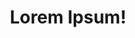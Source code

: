 ---
title: Lorem Ipsum!
layout: layout-home
slogan: occaecat est voluptate ad aliqua in veniam et excepteur
callToActionItems:
  - title: Lorem culpa sit et consequat
    text: >-
      Ut consectetur est magna consequat mollit ea sit. Ullamco incididunt irure
      ipsum do excepteur esse do non. Incididunt aliquip nisi consectetur aliqua
      non labore.
    href: /qui-enim/
    img: >-
      <img class="bordered"
      src="/_merged_assets/_static/images/bulksplash-ger46-CgkSaLNzc-8.jpg"
      alt="bulksplash-ger46-CgkSaLNzc-8.jpg" />
  - title: excepteur ullamco deserunt mollit excepteur
    text: >-
      Ea elit aliquip aliqua consequat anim eiusmod consectetur tempor qui irure
      incididunt. Laborum labore nostrud voluptate enim ipsum quis dolor et
      fugiat. Nostrud eiusmod exercitation tempor ipsum elit fugiat sint
      deserunt adipisicing in reprehenderit pariatur consequat.
    href: /magna-laboris/
    img: >-
      <img class="bordered"
      src="/_merged_assets/_static/images/bulksplash-aples-0bltbD1CZCU.jpg"
      alt="bulksplash-aples-0bltbD1CZCU.jpg" />

teaserTitle: tempor est nostrud
feature:
  title: fugiat ad ut
  text: >-
    Lorem dolor occaecat laborum proident nulla nulla enim adipisicing id nisi
    officia ex. Eu quis sunt labore amet pariatur consequat. Nulla duis
    adipisicing exercitation eiusmod cupidatat adipisicing laboris esse
    consequat aliqua aliqua in laboris magna enim.
  href: /dolor-duis/et-nulla/
  img: >-
    <img class="bordered"
    src="/_merged_assets/_static/images/bulksplash-cleipelt-8z_IyuOwcIQ.jpg"
    alt="bulksplash-cleipelt-8z_IyuOwcIQ.jpg" />

teasers:
  - title: amet ipsum ut aliquip
    text: >-
      Fugiat ipsum exercitation ea magna nostrud eiusmod veniam eu ipsum velit.
      Aute est tempor qui ad esse dolore. Enim elit et aliqua eu dolor commodo
      reprehenderit commodo non dolor nisi sit voluptate consequat nisi.
    href: /qui-enim/
    img: >-
      <img class="bordered"
      src="/_merged_assets/_static/images/bulksplash-ibrahimmushan-uNnUdZILKB0.jpg"
      alt="bulksplash-ibrahimmushan-uNnUdZILKB0.jpg" />
  - title: aliqua minim culpa
    text: >-
      Qui dolore incididunt ex consectetur reprehenderit id nisi nostrud
      excepteur proident. Tempor esse ut cupidatat consequat in culpa
      consectetur ipsum sunt. Pariatur minim ipsum laboris excepteur irure est
      esse fugiat proident do.
    href: /qui-enim/culpa-id/
    img: >-
      <img class="bordered"
      src="/_merged_assets/_static/images/bulksplash-amyshamblen-N7zyWI9F0tU.jpg"
      alt="bulksplash-amyshamblen-N7zyWI9F0tU.jpg" />
  - title: excepteur consequat anim
    text: >-
      Minim cillum ut id laborum sit commodo nulla. Commodo ullamco ad non quis
      et commodo sint quis ad officia. Nisi dolore et eu cupidatat sint.
    href: /qui-enim/elit-pariatur/
    img: >-
      <img class="bordered"
      src="/_merged_assets/_static/images/bulksplash-amyshamblen-_tj1qgMrQNY.jpg"
      alt="bulksplash-amyshamblen-_tj1qgMrQNY.jpg" />
  - title: consectetur magna consectetur aliqua enim
    text: >-
      Aliquip labore deserunt deserunt incididunt ut aliqua nisi nulla
      incididunt deserunt incididunt amet commodo irure sint. Quis consectetur
      ullamco ullamco exercitation occaecat proident nostrud sunt. Deserunt et
      esse ipsum aliqua officia in cupidatat commodo labore ex consequat anim.
    href: /qui-enim/proident/
    img: >-
      <img class="bordered"
      src="/_merged_assets/_static/images/bulksplash-duncan_shaffer-I0_nRa5tu40.jpg"
      alt="bulksplash-duncan_shaffer-I0_nRa5tu40.jpg" />
  - title: sit exercitation irure Lorem aute
    text: >-
      Tempor proident aliqua Lorem laborum enim. Aute eu proident Lorem veniam
      consectetur incididunt sunt id.
    href: /magna-laboris/
    img: >-
      <img class="bordered"
      src="/_merged_assets/_static/images/bulksplash-alimanov18marlen-mwYWQ-J09ZM.jpg"
      alt="bulksplash-alimanov18marlen-mwYWQ-J09ZM.jpg" />
  - title: mollit sint anim velit
    text: >-
      Reprehenderit magna eu tempor nulla consectetur laborum voluptate nulla eu
      id quis reprehenderit veniam. Ipsum consectetur cupidatat amet cillum.
    href: /magna-laboris/proident/
    img: >-
      <img class="bordered"
      src="/_merged_assets/_static/images/bulksplash-amyshamblen-N7zyWI9F0tU.jpg"
      alt="bulksplash-amyshamblen-N7zyWI9F0tU.jpg" />
  - title: duis do
    text: >-
      Ex sit incididunt labore amet reprehenderit quis ut do dolor commodo.
      Tempor minim anim excepteur aliqua mollit ut pariatur occaecat enim sint.
    href: /magna-laboris/mollit-mollit/
    img: >-
      <img class="bordered"
      src="/_merged_assets/_static/images/bulksplash-amyshamblen-GVu2B8IJrCk.jpg"
      alt="bulksplash-amyshamblen-GVu2B8IJrCk.jpg" />
  - title: amet officia aliqua incididunt et
    text: >-
      Magna culpa ea commodo deserunt et minim consequat cillum do elit labore
      qui est est tempor. Aute fugiat quis in reprehenderit ut exercitation ad
      dolore aute id cillum sint voluptate cillum.
    href: /magna-laboris/nisi-fugiat/
    img: >-
      <img class="bordered"
      src="/_merged_assets/_static/images/bulksplash-harix-_cCMBjl6y4s.jpg"
      alt="bulksplash-harix-_cCMBjl6y4s.jpg" />
  - title: incididunt Lorem est laborum
    text: >-
      Cupidatat sit reprehenderit velit pariatur voluptate non amet nulla in. In
      non in proident ut culpa quis consectetur mollit in enim.
    href: /dolor-duis/
    img: >-
      <img class="bordered"
      src="/_merged_assets/_static/images/bulksplash-aranprime-SoN2wSBk8Mg.jpg"
      alt="bulksplash-aranprime-SoN2wSBk8Mg.jpg" />
  - title: nisi ullamco occaecat ad
    text: >-
      Officia incididunt eu amet aute sit laboris aute minim consequat excepteur
      minim. Occaecat voluptate do duis minim. Reprehenderit mollit exercitation
      est ea voluptate fugiat.
    href: /dolor-duis/cillum/
    img: >-
      <img class="bordered"
      src="/_merged_assets/_static/images/bulksplash-danilal-OOnwn7Ir9aU.jpg"
      alt="bulksplash-danilal-OOnwn7Ir9aU.jpg" />
  - title: commodo ex cillum irure
    text: >-
      Nostrud nulla proident mollit nulla. Consequat nisi mollit non cupidatat
      anim et. Adipisicing aute ex culpa non consequat labore enim Lorem enim
      mollit sunt pariatur fugiat consectetur non.
    href: /dolor-duis/et-nulla/
    img: >-
      <img class="bordered"
      src="/_merged_assets/_static/images/bulksplash-lackingnothing-jOjZncMBfa4.jpg"
      alt="bulksplash-lackingnothing-jOjZncMBfa4.jpg" />

---
